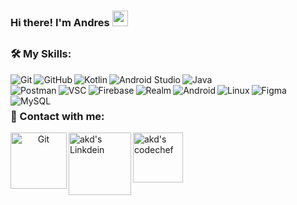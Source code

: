 ### Hi there! I'm Andres <img src="https://github.com/himanshusharma89/himanshusharma89/blob/master/Hi.gif" width="25px">

<!--
**ARV02/ARV02** is a ✨ _special_ ✨ repository because its `README.md` (this file) appears on your GitHub profile.

Here are some ideas to get you started:

- 🔭 I’m currently working on ...
- 🌱 I’m currently learning ...
- 👯 I’m looking to collaborate on ...
- 🤔 I’m looking for help with ...
- 💬 Ask me about ...
- 📫 How to reach me: ...
- 😄 Pronouns: ...
- ⚡ Fun fact: ...
-->

##

### 🛠 My Skills:
<p align="left">
  &emsp; 
  <img align="left" alt="Git" src="https://img.shields.io/badge/-Git-F05032?logo=Git&logoColor=white"/>
  &emsp;
  <img align="left" alt="GitHub" src="https://img.shields.io/badge/-GitHub-181717?logo=GitHub&logoColor=white"/>
  &emsp;
  <img align="left" alt="Kotlin" src="https://img.shields.io/badge/-Kotlin-0095D5?logo=Kotlin&logoColor=white"/>
  &emsp;
  <img align="left" alt="Android Studio" src="https://img.shields.io/badge/-Android%20Studio-3DDC84?logo=Android%20Studio&logoColor=white"/>
  &emsp;
  <img align="left" alt="Java" src="https://img.shields.io/badge/-Java-007396?logo=Java&logoColor=white"/>
  &emsp;
   <img align="left" alt="Postman" src="https://img.shields.io/badge/-Postman-FF6C37?logo=Postman&logoColor=white"/>
  &emsp;
  <img align="left" alt="VSC" src="https://img.shields.io/badge/-Visual%20Studio%20Code-007ACC?logo=Visual%20Studio%20Code&logoColor=white"/>
  &emsp;
  <img align="left" alt="Firebase" src="https://img.shields.io/badge/-Firebase-FFCA28?logo=Firebase&logoColor=black"/>
  &emsp;
  <img align="left" alt="Realm" src="https://img.shields.io/badge/-Realm-39477F?logo=Realm&logoColor=white"/>
  &emsp;
 <img align="left" alt="Android" src="https://img.shields.io/badge/-Android-3DDC84?logo=Android&logoColor=white"/>
  &emsp;
  <img align="left" alt="Linux" src="https://img.shields.io/badge/-Linux-FCC624?logo=Linux&logoColor=black"/>
  &emsp;
  <img align="left" alt="Figma" src="https://img.shields.io/badge/-Figma-F24E1E?logo=Figma&logoColor=white"/>
  &emsp;
   <img align="left" alt="MySQL" src="https://img.shields.io/badge/-MySQL-4479A1?logo=MySQL&logoColor=white"/>
</p>

### 📱 Contact with me:
<p align="center">
  <a href="https://github.com/ARV02"><img align="left" alt="Git" width="90px" src="https://img.shields.io/badge/Github-181717?style=for-the-badge&logo=Github&logoColor=white" /></p>
  <a href="https://www.linkedin.com/in/andresrosasvazquez"><img align="left" alt="akd's Linkdein" width="100px" src="https://img.shields.io/badge/Linkedin-0A66C2?style=for-the-badge&logo=Linkedin&logoColor=white" /></a>
  <a href="mailto:ar0439708@gmail.com"><img align="left" alt="akd's codechef" width="80px" src="https://img.shields.io/badge/-Gmail-%23333?style=for-the-badge&logo=gmail&logoColor=white" /></a>
</p>

